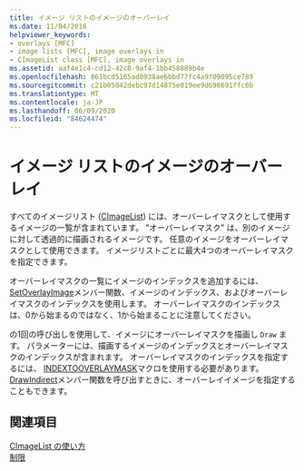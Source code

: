 ```yaml
---
title: イメージ リストのイメージのオーバーレイ
ms.date: 11/04/2016
helpviewer_keywords:
- overlays [MFC]
- image lists [MFC], image overlays in
- CImageList class [MFC], image overlays in
ms.assetid: aaf4e1c4-cd12-42c8-9af4-1bb458889b4e
ms.openlocfilehash: 861bcd5165ad0938ae6bbd77fc4a9f09095ce789
ms.sourcegitcommit: c21b05042debc97d14875e019ee9d698691ffc0b
ms.translationtype: MT
ms.contentlocale: ja-JP
ms.lasthandoff: 06/09/2020
ms.locfileid: "84624474"
---
```

# <a name="image-overlays-in-image-lists"></a>イメージ リストのイメージのオーバーレイ

すべてのイメージリスト ([CImageList](reference/cimagelist-class.md)) には、オーバーレイマスクとして使用するイメージの一覧が含まれています。 "オーバーレイマスク" は、別のイメージに対して透過的に描画されるイメージです。 任意のイメージをオーバーレイマスクとして使用できます。 イメージリストごとに最大4つのオーバーレイマスクを指定できます。

オーバーレイマスクの一覧にイメージのインデックスを追加するには、 [SetOverlayImage](reference/cimagelist-class.md#setoverlayimage)メンバー関数、イメージのインデックス、およびオーバーレイマスクのインデックスを使用します。 オーバーレイマスクのインデックスは、0から始まるのではなく、1から始まることに注意してください。

の1回の呼び出しを使用して、イメージにオーバーレイマスクを描画し `Draw` ます。 パラメーターには、描画するイメージのインデックスとオーバーレイマスクのインデックスが含まれます。 オーバーレイマスクのインデックスを指定するには、 [INDEXTOOVERLAYMASK](/windows/win32/api/commctrl/nf-commctrl-indextooverlaymask)マクロを使用する必要があります。 [DrawIndirect](reference/cimagelist-class.md#drawindirect)メンバー関数を呼び出すときに、オーバーレイイメージを指定することもできます。

## <a name="see-also"></a>関連項目

[CImageList の使い方](using-cimagelist.md)<br/>
[制限](controls-mfc.md)
